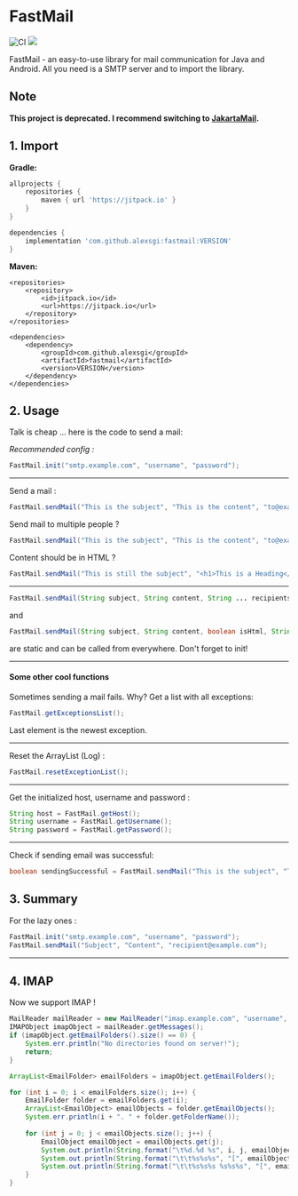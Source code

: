 # FastMail
![CI](https://github.com/alexsgi/fastmail/actions/workflows/maven.yml/badge.svg)
[![](https://jitpack.io/v/alexsgi/fastmail.svg)](https://jitpack.io/#alexsgi/fastmail)

FastMail - an easy-to-use library for mail communication for Java and Android. All you need is a SMTP server and to import the library.

## **Note**
**This project is deprecated. I recommend switching to [JakartaMail](https://github.com/eclipse-ee4j/mail).**

## 1. Import
**Gradle:**
```gradle
allprojects {
    repositories {
        maven { url 'https://jitpack.io' }
    }
}
```
```gradle
dependencies {
    implementation 'com.github.alexsgi:fastmail:VERSION'
}
```
**Maven:**
```maven
<repositories>
    <repository>
        <id>jitpack.io</id>
        <url>https://jitpack.io</url>
    </repository>
</repositories>
```
```maven
<dependencies>
    <dependency>
        <groupId>com.github.alexsgi</groupId>
        <artifactId>fastmail</artifactId>
        <version>VERSION</version>
    </dependency>
</dependencies>
```

## 2. Usage

Talk is cheap ... here is the code to send a mail: 

*Recommended config :*
```java
FastMail.init("smtp.example.com", "username", "password");
```
---
Send a mail :
```java
FastMail.sendMail("This is the subject", "This is the content", "to@example.com");
```
Send mail to multiple people ?
```java
FastMail.sendMail("This is the subject", "This is the content", "to@example.com", "tome@example.com", "andme@example.com"); // ...
```
Content should be in HTML ?
```java
FastMail.sendMail("This is still the subject", "<h1>This is a Heading</h1> <p style=\"color=red;\">This is a RED paragraph.</p>", true, "hello@example.com");
```
---
```java 
FastMail.sendMail(String subject, String content, String ... recipients);
```
and
```java 
FastMail.sendMail(String subject, String content, boolean isHtml, String ... recipients);
```
are static and can be called from everywhere. Don't forget to init!

---
#### Some other cool functions
Sometimes sending a mail fails. Why? 
Get a list with all exceptions:
```java
FastMail.getExceptionsList();
```
Last element is the newest exception.

---
Reset the ArrayList (Log) :
```java
FastMail.resetExceptionList();
```

---
Get the initialized host, username and password :
```java
String host = FastMail.getHost();
String username = FastMail.getUsername();
String password = FastMail.getPassword();
```
---
Check if sending email was successful:
```java
boolean sendingSuccessful = FastMail.sendMail("This is the subject", "This is the content", "to@example.com");
```

## 3. Summary
For the lazy ones :

```java
FastMail.init("smtp.example.com", "username", "password");
FastMail.sendMail("Subject", "Content", "recipient@example.com");
```
---

## 4. IMAP
Now we support IMAP !

```java
MailReader mailReader = new MailReader("imap.example.com", "username", "Password");
IMAPObject imapObject = mailReader.getMessages();
if (imapObject.getEmailFolders().size() == 0) {
    System.err.println("No directories found on server!");
    return;
}

ArrayList<EmailFolder> emailFolders = imapObject.getEmailFolders();

for (int i = 0; i < emailFolders.size(); i++) {
    EmailFolder folder = emailFolders.get(i);
    ArrayList<EmailObject> emailObjects = folder.getEmailObjects();
    System.err.println(i + ". " + folder.getFolderName());
	
    for (int j = 0; j < emailObjects.size(); j++) {
        EmailObject emailObject = emailObjects.get(j);
        System.out.println(String.format("\t%d.%d %s", i, j, emailObject.getSubject()));
        System.out.println(String.format("\t\t%s%s%s", "[", emailObject.getContent(), "]"));
        System.out.println(String.format("\t\t%s%s%s %s%s%s", "[", emailObject.getSendDate(), "]", "[", emailObject.getReceivedDate(), "]"));
    }	
}
```
